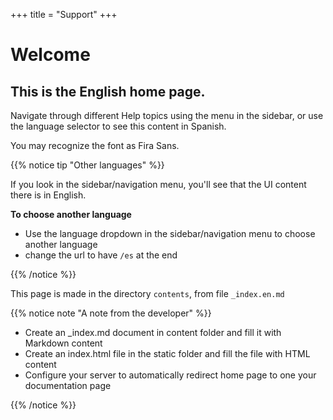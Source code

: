 +++
title = "Support"
+++

# Welcome


## This is the English home page. 

Navigate through different Help topics using the menu in the sidebar, or use the language selector to see this content in Spanish.

You may recognize the font as Fira Sans.

{{% notice tip "Other languages"  %}}

If you look in the sidebar/navigation menu, you'll see that the UI content there is in English.

**To choose another language**

- Use the language dropdown in the sidebar/navigation menu to choose another language
- change the url to have `/es` at the end

{{% /notice %}}

This page is made in the directory `contents`, from file `_index.en.md`

{{% notice note "A note from the developer"  %}}

- Create an _index.md document in content folder and fill it with Markdown content
- Create an index.html file in the static folder and fill the file with HTML content
- Configure your server to automatically redirect home page to one your documentation page

{{% /notice %}}